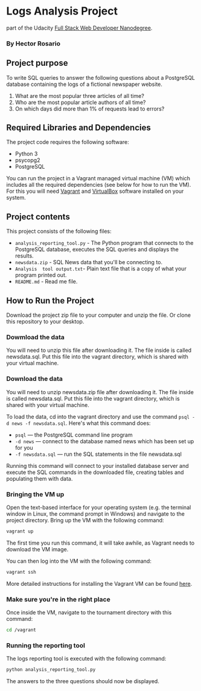 ﻿
# Logs Analysis Project 
part of the Udacity [Full Stack Web Developer Nanodegree](https://www.udacity.com/course/full-stack-web-developer-nanodegree--nd004).

### By Hector Rosario

## Project purpose
To write SQL queries to answer the following questions about a PostgreSQL
database containing the logs of a fictional newspaper website.

1. What are the most popular three articles of all time?
2. Who are the most popular article authors of all time?
3. On which days did more than 1% of requests lead to errors?

## Required Libraries and Dependencies
The project code requires the following software:

* Python 3
* psycopg2 
* PostgreSQL 

You can run the project in a Vagrant managed virtual machine (VM) which includes
all the required dependencies (see below for how to run the VM). For this you
will need [Vagrant](https://www.vagrantup.com/downloads) and
[VirtualBox](https://www.virtualbox.org/wiki/Downloads) software installed on
your system.

## Project contents
This project consists of the following files:

* `analysis_reporting_tool.py` - The Python program that connects to the PostgreSQL
  database, executes the SQL queries and displays the results.
* `newsdata.zip` - SQL News data that you'll be connecting to.
* `Analysis  tool output.txt`- Plain text file that is a copy of what your program printed out.
* `README.md` - Read me file.

## How to Run the Project

Download the project zip file to your computer and unzip the file. Or clone this
repository to your desktop.

### Dowmload the data

You will need to unzip this file after downloading it. The file inside is called newsdata.sql.
Put this file into the vagrant directory, which is shared with your virtual machine.

### Download the data
You will need to unzip newsdata.zip file after downloading it. The file inside is called newsdata.sql.
Put this file into the vagrant directory, which is shared with your virtual machine.

To load the data, cd into the vagrant directory and use the command `psql -d news -f newsdata.sql`.
Here's what this command does:

* `psql` — the PostgreSQL command line program
* `-d news` — connect to the database named news which has been set up for you
* `-f newsdata.sql` — run the SQL statements in the file newsdata.sql

Running this command will connect to your installed database server and
execute the SQL commands in the downloaded file, creating tables and populating them with data. 

### Bringing the VM up

Open the text-based interface for your operating system (e.g. the terminal
window in Linux, the command prompt in Windows) and navigate to the project
directory.
Bring up the VM with the following command:

```bash
vagrant up
```

The first time you run this command, it will take awhile, as Vagrant needs to
download the VM image.

You can then log into the VM with the following command:

```bash
vagrant ssh
```

More detailed instructions for installing the Vagrant VM can be found
[here](https://www.udacity.com/wiki/ud197/install-vagrant).

### Make sure you're in the right place
Once inside the VM, navigate to the tournament directory with this command:

```bash
cd /vagrant
```

### Running the reporting tool
The logs reporting tool is executed with the following command:

```bash
python analysis_reporting_tool.py
```

The answers to the three questions should now be displayed.

